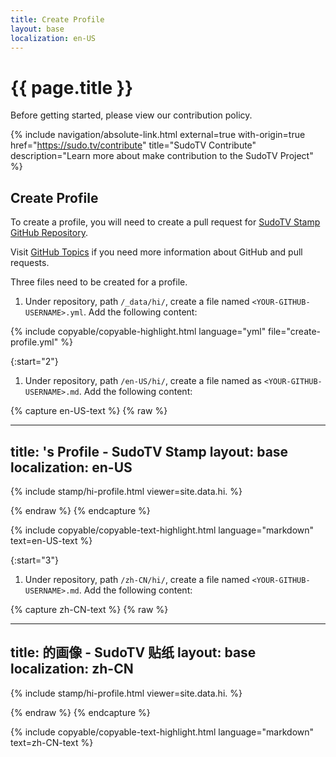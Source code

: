 ```yaml
---
title: Create Profile
layout: base
localization: en-US
---
```


# {{ page.title }}

Before getting started, please view our contribution policy.

{% include navigation/absolute-link.html
    external=true
    with-origin=true
    href="https://sudo.tv/contribute"
    title="SudoTV Contribute"
    description="Learn more about make contribution to the SudoTV Project"
%}

## Create Profile

To create a profile, you will need to create a pull request for [SudoTV Stamp GitHub Repository](https://github.com/SudoTV/stamp.sudo.tv).

Visit [GitHub Topics](https://resource.sudo.tv/topic/github) if you need more information about GitHub and pull requests.

Three files need to be created for a profile.

1. Under repository, path `/_data/hi/`, create a file named `<YOUR-GITHUB-USERNAME>.yml`. Add the following content:

{% include copyable/copyable-highlight.html
    language="yml"
    file="create-profile.yml"
%}

{:start="2"}
1. Under repository, path `/en-US/hi/`, create a file named as `<YOUR-GITHUB-USERNAME>.md`. Add the following content:

{% capture en-US-text %}
{% raw %}

---
title: <YOUR-NAME>'s Profile - SudoTV Stamp
layout: base
localization: en-US
---

{% include stamp/hi-profile.html
    viewer=site.data.hi.<YOUR-GITHUB-USERNAME>
%}

{% endraw %}
{% endcapture %}

{% include copyable/copyable-text-highlight.html
    language="markdown"
    text=en-US-text
%}

{:start="3"}
1. Under repository, path `/zh-CN/hi/`, create a file named `<YOUR-GITHUB-USERNAME>.md`. Add the following content:

{% capture zh-CN-text %}
{% raw %}

---
title: <YOUR-NAME> 的画像 - SudoTV 贴纸
layout: base
localization: zh-CN
---

{% include stamp/hi-profile.html
    viewer=site.data.hi.<YOUR-GITHUB-USERNAME>
%}

{% endraw %}
{% endcapture %}

{% include copyable/copyable-text-highlight.html
    language="markdown"
    text=zh-CN-text
%}